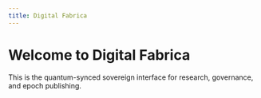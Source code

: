 ```yaml
---
title: Digital Fabrica
---
```


# Welcome to Digital Fabrica

This is the quantum-synced sovereign interface for research, governance, and epoch publishing. 